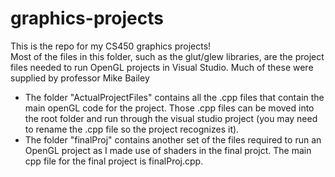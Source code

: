 # graphics-projects
This is the repo for my CS450 graphics projects!  
Most of the files in this folder, such as the glut/glew libraries, are the project files needed to run OpenGL projects in Visual Studio. Much of these were supplied by professor Mike Bailey

- The folder "ActualProjectFiles" contains all the .cpp files that contain the main openGL code for the project. Those .cpp files can be moved into the root folder and run through the visual studio project (you may need to rename the .cpp file so the project recognizes it).  
- The folder "finalProj" contains another set of the files required to run an OpenGL project as I made use of shaders in the final projct. The main cpp file for the final project is finalProj.cpp.
